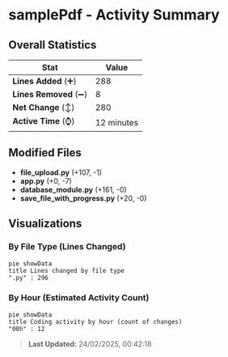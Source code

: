 # samplePdf - Activity Summary 

## Overall Statistics

| Stat                   | Value                                                             |
| ---------------------- | ----------------------------------------------------------------- |
| **Lines Added** (➕)   | 288                                          |
| **Lines Removed** (➖) | 8                                        |
| **Net Change** (↕)    | 280                |
| **Active Time** (⌚)   | 12 minutes |


## Modified Files
- **file_upload.py** (+107, -1)
- **app.py** (+0, -7)
- **database_module.py** (+161, -0)
- **save_file_with_progress.py** (+20, -0)

## Visualizations

### By File Type (Lines Changed)

```mermaid
pie showData
title Lines changed by file type
".py" : 296
```

### By Hour (Estimated Activity Count)

```mermaid
pie showData
title Coding activity by hour (count of changes)
"00h" : 12
```


> **Last Updated:** 24/02/2025, 00:42:18